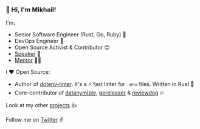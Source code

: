 ### 👋 Hi, I'm Mikhail!

I'm:<br>
* Senior Software Engineer (Rust, Go, Ruby) 🚀
* DevOps Engineer 🐳
* Open Source Activist & Contributor 😍
* [Speaker](https://www.mgrachev.com/speaks) 🎤
* [Mentor](https://dotenv-linter.github.io/#/mentorship) 👨‍💻

I ❤️ Open Source:
* Author of [dotenv-linter](https://github.com/dotenv-linter/dotenv-linter). It's a ⚡️ fast linter for `.env` files. Written in Rust 🦀
* Core-contributor of [datanymizer](https://github.com/datanymizer/datanymizer), [goreleaser](https://github.com/goreleaser/goreleaser) & [reviewdog](https://github.com/reviewdog/reviewdog) 🔥

Look at my other [projects](https://www.mgrachev.com/projects) 👍

Follow me on [Twitter](https://twitter.com/mgrachev) ✌️
